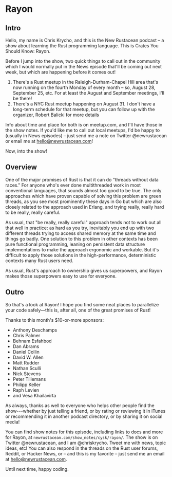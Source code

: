 # Rayon

## Intro

Hello, my name is Chris Krycho, and this is the New Rustacean podcast – a show about learning the Rust programming language. This is Crates You Should Know: Rayon.

Before I jump into the show, two quick things to call out in the community which I would normally put in the News episode that'll be coming out next week, but which are happening before it comes out!

1. There's a Rust meetup in the Raleigh-Durham-Chapel Hill area that's now running on the fourth Monday of every month – so, August 28, September 25, etc. For at least the August and September meetings, I'll be there!
2. There's a NYC Rust meetup happening on August 31. I don't have a long-term schedule for that meetup, but you can follow up with the organizer, Robert Balicki for more details

Info about time and place for both is on meetup.com, and I'll have those in the show notes. If you'd like me to call out local meetups, I'd be happy to (usually in News episodes) – just send me a note on Twitter @newrustacean or email me at hello@newrustacean.com!

Now, into the show!

## Overview

One of the major promises of Rust is that it can do "threads without data races." For anyone who's ever done multithreaded work in most conventional languages, that sounds almost too good to be true. The only approaches which have proven capable of solving this problem are green threads, as you see most prominently these days in Go but which are also closely related to the approach used in Erlang, and trying really, really hard to be really, really careful.

As usual, that "be really, really careful" approach tends not to work out all that well in practice: as hard as you try, inevitably you end up with two different threads trying to access shared memory at the same time and things go badly. One solution to this problem in other contexts has been pure functional programming, leaning on persistent data structure implementations to make the approach ergonomic and workable. But it's difficult to apply those solutions in the high-performance, deterministic contexts many Rust users need.

As usual, Rust's approach to ownership gives us superpowers, and Rayon makes those superpowers easy to use for everyone. 

## Outro

So that's a look at Rayon! I hope you find some neat places to parallelize your code safely—this is, after all, one of the great promises of Rust!

Thanks to this month's $10-or-more sponsors:

- Anthony Deschamps
- Chris Palmer
- Behnam Esfahbod
- Dan Abrams
- Daniel Collin
- David W. Allen
- Matt Rudder
- Nathan Sculli
- Nick Stevens
- Peter Tillemans
- Philipp Keller
- Raph Levien
- and Vesa Khailavirta

As always, thanks as well to everyone who helps other people find the show---whether by just telling a friend, or by rating or reviewing it in iTunes or recommending it in another podcast directory, or by sharing it on social media!

You can find show notes for this episode, including links to docs and more for Rayon, at `newrustacean.com/show_notes/cysk/rayon/`. The show is on Twitter @newrustacean, and I am @chriskrycho. Tweet me with news, topic ideas, etc! You can also respond in the threads on the Rust user forums, Reddit, or Hacker News, or – and this is my favorite – just send me an email at hello@newrustacean.com.

Until next time, happy coding.
